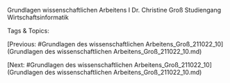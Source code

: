 Grundlagen 
wissenschaftlichen 
Arbeitens I
Dr. Christine Groß
Studiengang Wirtschaftsinformatik

   Tags & Topics:
   

[Previous: #Grundlagen des wissenschaftlichen Arbeitens_Groß_211022_10](Grundlagen des wissenschaftlichen Arbeitens_Groß_211022_10.md)

[Next: #Grundlagen des wissenschaftlichen Arbeitens_Groß_211022_10](Grundlagen des wissenschaftlichen Arbeitens_Groß_211022_10.md)
